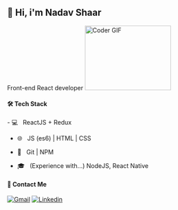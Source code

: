 ## 👦 Hi, i'm Nadav Shaar
Front-end React developer
<img src="https://media.giphy.com/media/SWoSkN6DxTszqIKEqv/giphy.gif" alt="Coder GIF" width="200" height="150" >
<h4>🛠 Tech Stack</h4>
- 💻 &nbsp; ReactJS + Redux

- 🌐 &nbsp; JS (es6) | HTML | CSS

- 🔧 &nbsp; Git | NPM

- 🎓 &nbsp; (Experience with...) NodeJS, React Native

<h4> 🍻 Contact Me </h4>

[![Gmail](https://img.shields.io/badge/-Gmail-c14438?style=flat&logo=Gmail&logoColor=white)](mailto:nadavshaar@gmail.com)
[![Linkedin](https://img.shields.io/badge/-LinkedIn-blue?style=flat&logo=Linkedin&logoColor=white)](https://www.linkedin.com/in/nadav-shaar-551771139)
